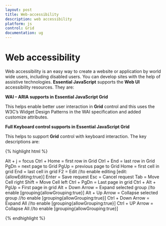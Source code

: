 ```yaml
---
layout: post
title: Web-accessibility
description: web accessibility
platform: js
control: Grid
documentation: ug
---
```


# Web accessibility

Web accessibility is an easy way to create a website or application by world wide users, including disabled users. You can develop sites with the help of assistive technologies. **Essential JavaScript** supports the **Web UI** accessibility resources. They are:

**WAI – ARIA supports in Essential JavaScript Grid**

This helps enable better user interaction in **Grid** control and this uses the W3C’s Widget Design Patterns in the WAI specification and added customize attributes.

**Full Keyboard control supports in Essential JavaScript Grid**

This helps to support **Grid** control with keyboard interaction. The key descriptions are:

{% highlight html %}

Alt + j            = focus
Ctrl + Home  = first row in Grid
Ctrl + End      = last row in Grid
PgDn              = next page to Grid
PgUp              = previous page to Grid
Home             = first cell in grid
End                 = last cell in grid
F2                    = Edit            //to enable editing [edit:{allowEditing:true}]
Enter              = Save request
Esc                  = Cancel request
Tab                 = Move Cell right
Shift                = Move Cell left
Ctrl + PgDn    = Last page in grid
Ctrl + Alt + PgUp     = First page in grid
Alt + Down Arrow  = Expand selected group //to enable [grouping{allowGrouping:true}]
Alt + Up Arrow       = Collapse selected group //to enable [grouping{allowGrouping:true}]
Ctrl + Down Arrow = Expand All //to enable [grouping{allowGrouping:true}]
Ctrl + UP Arrow      = Collapse All //to enable [grouping{allowGrouping:true}]


{% endhighlight %}



